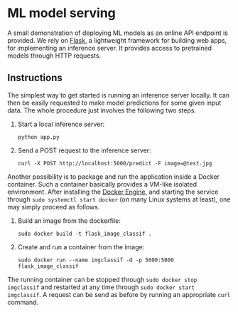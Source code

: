 # ML model serving

A small demonstration of deploying ML models as an online API endpoint is provided.
We rely on [Flask](https://flask.palletsprojects.com/), a lightweight framework for building web apps,
for implementing an inference server.
It provides access to pretrained models through HTTP requests.

## Instructions

The simplest way to get started is running an inference server locally.
It can then be easily requested to make model predictions for some given input data.
The whole procedure just involves the following two steps.

1.  Start a local inference server:
    ```
    python app.py
    ```

2.  Send a POST request to the inference server:
    ```
    curl -X POST http://localhost:5000/predict -F image=@test.jpg
    ```

Another possibility is to package and run the application inside a Docker container.
Such a container basically provides a VM-like isolated environment.
After installing the [Docker Engine](https://docs.docker.com/engine/),
and starting the service through `sudo systemctl start docker` (on many Linux systems at least),
one may simply proceed as follows.

1.  Build an image from the dockerfile:
    ```
    sudo docker build -t flask_image_classif .
    ```

2.  Create and run a container from the image:
    ```
    sudo docker run --name imgclassif -d -p 5000:5000 flask_image_classif
    ```

The running container can be stopped through `sudo docker stop imgclassif`
and restarted at any time through `sudo docker start imgclassif`.
A request can be send as before by running an appropriate `curl` command.


